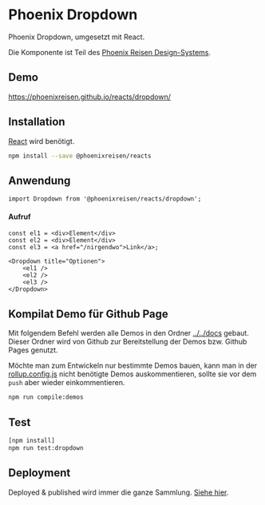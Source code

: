 # Phoenix Dropdown

Phoenix Dropdown, umgesetzt mit React.

Die Komponente ist Teil des [Phoenix Reisen Design-Systems](https://design-system.phoenixreisen.net).

## Demo

https://phoenixreisen.github.io/reacts/dropdown/

## Installation

[React](https://reactjs.org/) wird benötigt.

```bash
npm install --save @phoenixreisen/reacts
```

## Anwendung

```tsx
import Dropdown from '@phoenixreisen/reacts/dropdown';
```

#### Aufruf

```tsx
const el1 = <div>Element</div>
const el2 = <div>Element</div>
const el3 = <a href="/nirgendwo">Link</a>;

<Dropdown title="Optionen">
    <el1 />
    <el2 />
    <el3 />
</Dropdown>
```

## Kompilat Demo für Github Page

Mit folgendem Befehl werden alle Demos in den Ordner [../../docs](../../docs) gebaut. Dieser Ordner wird von Github zur Bereitstellung der Demos bzw. Github Pages genutzt.

Möchte man zum Entwickeln nur bestimmte Demos bauen, kann man in der [rollup.config.js](../../rollup.config.js) nicht benötigte Demos auskommentieren, sollte sie vor dem `push` aber wieder einkommentieren.

```bash
npm run compile:demos
```

## Test

```bash
[npm install]
npm run test:dropdown
```

## Deployment

Deployed & published wird immer die ganze Sammlung. [Siehe hier](../../README.md).